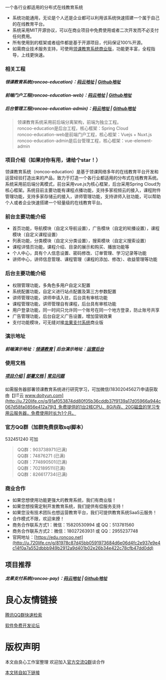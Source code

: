    
 一个各行业都适用的分布式在线教育系统 

* 系统功能通用，无论是个人还是企业都可以利用该系统快速搭建一个属于自己的在线教育平台。
* 系统采用MIT开源协议，可以在商业项目中免费使用或者二次开发而不必支付任何费用。
* 所有使用到的框架或者组件都是基于开源项目，代码保证100%开源。
* 如需商业技术服务支持，可使用[领课教育系统商业版](http://u.720life.cn/g/81978c87d45bb0591973684d6e06d4fc024bc80981276e035c6337ebd2369cb3)，功能更丰富，全程指导，上线更快速。

### 相关工程
##### 领课教育系统(roncoo-education)：[码云地址](http://u.720life.cn/g/2e71d0f0a5c601172267ba20d3a43c6e41a652f917c164e70295da5a6f902e195153589e79e2a5e5f44f54402948b261) | [Github地址](http://u.720life.cn/g/54145d0471d91890860f7f8463c030467bd4dd4cc03e6391d138519bf5f96755054e7c478dc3c8a5ebcaf32cad8b8d03)
##### 前端门户工程(roncoo-education-web)：[码云地址](http://u.720life.cn/g/2e71d0f0a5c601172267ba20d3a43c6e41a652f917c164e70295da5a6f902e19724624dea27025957c12d3a115351a71) | [Github地址](http://u.720life.cn/g/54145d0471d91890860f7f8463c030467bd4dd4cc03e6391d138519bf5f96755c670b2caa44e32124b18b1a483c11b74)
##### 后台管理工程(roncoo-education-admin)：[码云地址](http://u.720life.cn/g/2e71d0f0a5c601172267ba20d3a43c6e41a652f917c164e70295da5a6f902e19ef74c1437ccf139301627d7fd5ab26eba305dbdf4ecddb698c93dd95aec41ab1) | [Github地址](http://u.720life.cn/g/54145d0471d91890860f7f8463c030467bd4dd4cc03e6391d138519bf5f967553d88d99f154bfdb356f666cc43d12ddd)
> 领课教育系统采用前后端分离架构，前端为独立工程。  
roncoo-education是后台工程，核心框架：Spring Cloud  
roncoo-education-web是前端门户工程，核心框架：Vuejs + Nuxt.js  
roncoo-education-admin是后台管理工程，核心框架：vue-element-admin

### 项目介绍（如果对你有用，请给个star！）
领课教育系统（roncoo-education）是基于领课网络多年的在线教育平台开发和运营经验打造出来的产品，致力于打造一个各行业都适用的分布式在线教育系统。系统采用前后端分离模式，前台采用vue.js为核心框架，后台采用Spring Cloud为核心框架。系统目前主要功能有课程点播功能，支持多家视频云的接入，课程附件管理功能，支持多家存储云的接入，讲师管理功能，支持讲师入驻功能，可以帮助个人或者企业快速搭建一个轻量级的在线教育平台。

### 前台主要功能介绍
* 首页功能，导航模块（自定义导航设置），广告模块（自定的轮播设置），课程模块（自定义课程设置）
* 列表功能，分类模块（自定义分类设置），搜索模块（自定义搜索设置）
* 课程详情页功能，课程介绍、目录的展示和购买、播放功能等
* 个人中心，具有个人信息设置、密码修改、订单管理、学习记录等功能
* 讲师中心，讲师信息管理、课程管理（课程的添加、修改）、收益管理等功能

### 后台主要功能介绍
* 权限管理功能，多角色多用户自定义配置
* 系统配置功能，自定义进行站点配置及第三方参数配置
* 讲师管理功能，讲师申请入驻，后台具有审核功能
* 课程管理功能，讲师管理自有课程，后台具有审核功能
* 用户登录功能，同一时间只允许同一个账号在同一个地方登录，防止账号共享
* 广告管理功能，后台自定义广告设置，增加营销效果
* 支付功能模块，可无缝对接[龙果支付系统](http://u.720life.cn/g/8ed6fd2ed4f63a2ee75d7af4a52807686c38a57848d99f74c596de6a34db89aa)商业版

### 演示地址
##### 前端演示地址：[领课教育](http://u.720life.cn/g/8c571719c33567a16cd84331785533d1fd5c539dc74a1a032cf74bbb60dda76a) | 后台演示地址：[运营后台](http://u.720life.cn/g/a710d429e037acae8ee051c30ea4b417b50642df58e2c7b49588c30c39d185e0)

### 使用文档
##### [项目介绍](http://u.720life.cn/g/e9ebdf7a2da6cb735cbe7695cff80fc6f394601fe47d54fa59486d6698f30521874d48641f26501e6747c82076a9b95a1b0ffe0a841b23eee0667328adbb6494)  |  [部署文档](http://u.720life.cn/g/e9ebdf7a2da6cb735cbe7695cff80fc6f394601fe47d54fa59486d6698f30521902c4b5e74f8cfab903a6c93ac91b9518c4e05aeba9004ee562001f2ada6bc33)  |  [常见问题](http://u.720life.cn/g/e9ebdf7a2da6cb735cbe7695cff80fc6f394601fe47d54fa59486d6698f30521b66530d0c780d79f245cc9a4dc2336a5592747ec920a75e359d8a9b1bd6f7b3e)

如需服务器部署领课教育系统进行研究学习，可加微信(18302045627)申请获取由【[IT云 www.doityun.com](http://u.720life.cn/g/91af053874dd80f05b36cddb37f9139a17d05966a944c067d58fa0856e412a79)】免费提供的1台2核CPU、8G内存、20G磁盘的学习专用云服务器，免费使用时长为1个月。

### 官方QQ群（加群免费获取sql脚本）

   532451240  可加

> QQ群：903738971(已满)  
> QQ群：74876271 (已满)  
> QQ群：774890501(已满)  
> QQ群：702189511(已满)  
> QQ群：826617734(已满)

### 商业合作
* 如果您想使用功能更强大的教育系统，我们有商业版！
* 如果您想按需定制开发教育系统，我们提供有偿服务支持！
* 如果您没有技术团队也想运营教育平台，我们可提供教育系统SaaS云服务！
* 合作模式不限，欢迎来撩！
* 商务合作联系方式1：微信：15820530994 或 QQ：513781560
* 商务合作联系方式2：微信：18027263931 或 QQ：2955237748
* 官网地址：[https://edu.roncoo.net](http://u.720life.cn/g/81978c87d45bb0591973684d6e06d4fc2e937e9e4c14f0a7a552dbbb949b2912a9d401b02e26b34e422c78cfb47dd0dd)

## 项目推荐
##### 龙果支付系统(roncoo-pay)：[码云地址](http://u.720life.cn/g/2e71d0f0a5c601172267ba20d3a43c6e41a652f917c164e70295da5a6f902e19e12e81c8bf21b450bc9b87a0ace34eb5) | [Github地址](http://u.720life.cn/g/54145d0471d91890860f7f8463c030467bd4dd4cc03e6391d138519bf5f967553dcf9660844dfc491834b60b580c9b50)



 # 良心友情链接

[腾讯QQ群快速检索](http://u.720life.cn/s/8cf73f7c)

[软件免费开发论坛](http://u.720life.cn/s/bbb01dc0)

# 版权声明 

本文由良心工作室整理 欢迎加入[官方交流Q群](https://u.720life.cn/s/f2316816)谈合作

[本文转自如下链接](http://u.720life.cn/g/2e71d0f0a5c601172267ba20d3a43c6ed0963f3aa2c7b6299e0209f25fa1378dabe53c39f8b8c2ef9a2d444bf68576d715d836567bc08bc1ec3924dc8bd073df9aa2f7e80a6c460bd3fee13a82296a21)